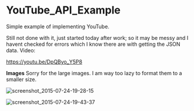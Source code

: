 # YouTube_API_Example
Simple example of implementing YouTube.


Still not done with it, just started today after work; so it may be messy and I havent checked for errors which I know there are with getting the JSON data. 
Video: 

https://youtu.be/DpQByo_Y5P8

**Images** Sorry for the large images. I am way too lazy to format them to a smaller size.  

![screenshot_2015-07-24-19-28-15](https://cloud.githubusercontent.com/assets/7454787/8886669/7a60d072-323c-11e5-82fa-b28039066190.png)

![screenshot_2015-07-24-19-43-37](https://cloud.githubusercontent.com/assets/7454787/8886670/7fb05bd8-323c-11e5-9f6d-6e4a9cd61e62.png)
